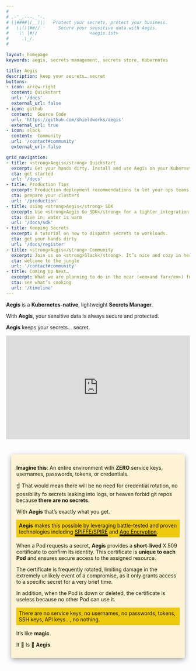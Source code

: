```yaml
---
#
# .-'_.---._'-.
# ||####|(__)||   Protect your secrets, protect your business.
#   \\()|##//       Secure your sensitive data with Aegis.
#    \\ |#//                    <aegis.ist>
#     .\_/.
#

layout: homepage
keywords: aegis, secrets management, secrets store, Kubernetes

title: Aegis
description: keep your secrets… secret
buttons:
- icon: arrow-right
  content: Quickstart
  url: '/docs'
  external_url: false
- icon: github
  content:  Source Code
  url: 'https://github.com/shieldworks/aegis'
  external_url: true
- icon: slack
  content:  Community
  url: '/contact#community'
  external_url: false

grid_navigation:
- title: <strong>Aegis</strong> Quickstart
  excerpt: Get your hands dirty. Install and use Aegis on your Kubernetes cluster.
  cta: get started
  url: '/docs'
- title: Production Tips
  excerpt: Production deployment recommendations to let your ops teams <code>#sleepmore</code>.
  cta: prepare your clusters
  url: '/production'
- title: Using <strong>Aegis</strong> SDK
  excerpt: Use <strong>Aegis Go SDK</strong> for a tighter integration with <strong>Aegis</strong> components.
  cta: dive in; water is warm
  url: '/docs/sdk'
- title: Keeping Secrets
  excerpt: A tutorial on how to dispatch secrets to workloads.
  cta: get your hands dirty
  url: '/docs/register'
- title: <strong>Aegis</strong> Community
  excerpt: Join us on <strong>Slack</strong>. It’s nice and cozy in here.
  cta: welcome to the jungle
  url: '/contact#community'
- title: Coming Up Next…
  excerpt: What we are planning to do in the near (<em>and far</em>) future.
  cta: see what’s cooking
  url: '/timeline'
---
```


<div style="margin-top:0.75em"></div>

**Aegis** is a **Kubernetes-native**, lightweight **Secrets Manager**.

With **Aegis**, your sensitive data is always secure and protected.

**Aegis** keeps your secrets… secret.

<div style='padding:56.25% 0 0 0;position:relative;'>
  <iframe src='https://vimeo.com/showcase/10074951/embed' 
    allowfullscreen frameborder='0' 
    style='position:absolute;top:0;left:0;width:100%;height:100%;'></iframe>
</div>

<div style="background:#FFF4D5;color:#1D1600;padding:1em;margin:3em 1em;
box-shadow: rgba(0, 0, 0, 0.35) 0px 5px 15px;border-radius:2px;

">
<p><strong>Imagine this</strong>: An entire environment with <strong>ZERO</strong> 
service keys, usernames, passwords, tokens, or credentials.</p>

<p>☝️ That would mean there will be no need for credential rotation, 
no possibility fo secrets leaking into logs, or heaven forbid git repos because 
<strong>there are no secrets</strong>.</p>

<p>With <strong>Aegis</strong> that’s exactly what you get.</p>

<p><span style="background:#EDC910;display:inline-block;padding:0.5em;"
><strong>Aegis</strong> makes this possible 
by leveraging battle-tested and proven technologies including 
<a href="https://spiffe.io" style="color:#000000;border-bottom: 
4px #000000 solid;">SPIFFE/SPIRE</a> and 
<a href="https://age-encryption.org/" style="color:#000000; 
border-bottom:4px #000000 solid;">Age Encryption</a>.</span></p>

<p>When a Pod requests a secret, <strong>Aegis</strong> provides a 
<strong>short-lived</strong> X.509 certificate to confirm its identity. This 
certificate is <strong>unique to each Pod</strong> and ensures secure access to 
the assigned resource.</p>

<p>The certificate is frequently rotated, limiting damage in the 
extremely unlikely event of a compromise, as it only grants access to a 
specific secret for a very brief time.</p>

<p>In addition, when the Pod is down or deleted, the certificate is useless because
no other Pod can use it.</p>

<p><span style="background:#EDC910;display:inline-block;padding:0.5em;">There are 
no service keys, no usernames, no passwords, tokens, SSH keys, API 
keys…, no nothing.</span></p>

<p>It’s like <strong>magic</strong>.</p>

<p>It 👏 Is 👏 <strong>Aegis</strong>.</p>
</div>

[spiffe]: https://spiffe.io/
[age]: https://age-encryption.org/

[contact]: /contact
[contribute]: /contributing
[coffee]: /coffee
[slack-invite]: https://join.slack.com/t/aegis-6n41813/shared_invite/zt-1myzqdi6t-jTvuRd1zDLbHX0gN8VkCqg "Join aegis.slack.com"
